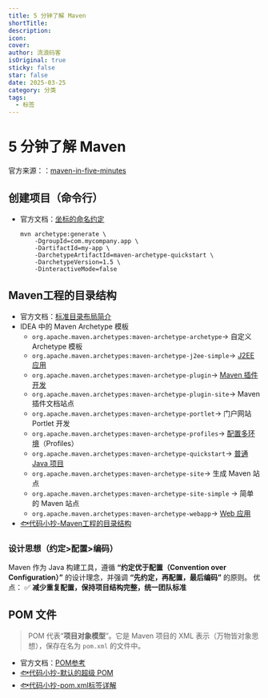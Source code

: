 ```yaml
---
title: 5 分钟了解 Maven
shortTitle: 
description: 
icon: 
cover: 
author: 流浪码客
isOriginal: true
sticky: false
star: false
date: 2025-03-25
category: 分类
tags:
  - 标签
---
```

# 5 分钟了解 Maven
官方来源：：[maven-in-five-minutes](https://maven.apache.org/guides/getting-started/maven-in-five-minutes.html)
## 创建项目（命令行）
* 官方文档：[坐标的命名约定](https://maven.apache.org/guides/mini/guide-naming-conventions.html)
	```shell
	mvn archetype:generate \
	    -DgroupId=com.mycompany.app \
	    -DartifactId=my-app \
	    -DarchetypeArtifactId=maven-archetype-quickstart \
	    -DarchetypeVersion=1.5 \
	    -DinteractiveMode=false
	```
## Maven工程的目录结构
* 官方文档：[标准目录布局简介](https://maven.apache.org/guides/introduction/introduction-to-the-standard-directory-layout.html)
* IDEA 中的 Maven Archetype 模板
	* `org.apache.maven.archetypes:maven-archetype-archetype`→ 自定义 Archetype 模板
	* `org.apache.maven.archetypes:maven-archetype-j2ee-simple`→ <u>J2EE 应用</u>
	* `org.apache.maven.archetypes:maven-archetype-plugin`→ <u>Maven 插件开发</u>
	* `org.apache.maven.archetypes:maven-archetype-plugin-site`→ Maven 插件文档站点
	* `org.apache.maven.archetypes:maven-archetype-portlet`→ 门户网站 Portlet 开发
	* `org.apache.maven.archetypes:maven-archetype-profiles`→ <u>配置多环境</u>（Profiles）
	* `org.apache.maven.archetypes:maven-archetype-quickstart`→ <u>普通 Java 项目</u>
	* `org.apache.maven.archetypes:maven-archetype-site`→ 生成 Maven 站点
	* `org.apache.maven.archetypes:maven-archetype-site-simple` → 简单的 Maven 站点
	* `org.apache.maven.archetypes:maven-archetype-webapp`→ <u>Web 应用</u>
* [🐟代码小抄-Maven工程的目录结构](https://codecopy.cn/post/s6z4y5)
### 设计思想（约定>配置>编码）
Maven 作为 Java 构建工具，遵循 **“约定优于配置（Convention over Configuration）”** 的设计理念，并强调 **“先约定，再配置，最后编码”** 的原则。
优点：
✅ **减少重复配置，保持项目结构完整，统一团队标准**

## POM 文件
> POM 代表“**项目对象模型**”。它是 Maven 项目的 XML 表示（万物皆对象思想），保存在名为 `pom.xml` 的文件中。
* 官方文档：[POM参考](https://maven.apache.org/pom.html)
* [🐟代码小抄-默认的超级 POM](https://codecopy.cn/post/2jjqwx)
* [🐟代码小抄-pom.xml标签详解](https://codecopy.cn/post/op9ex9)


